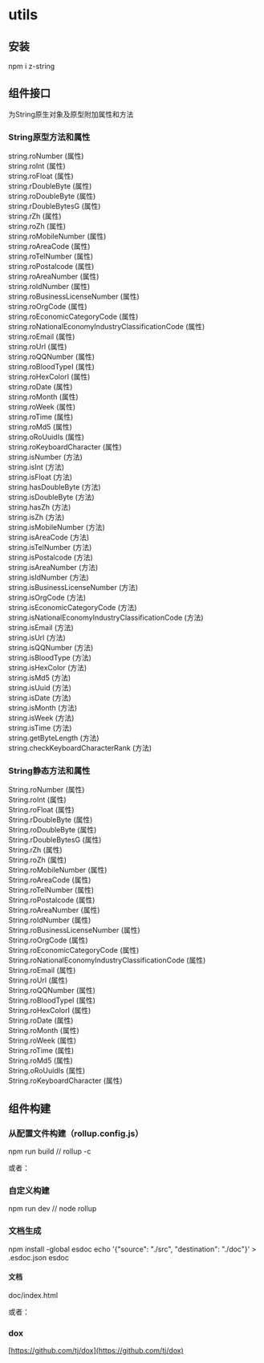 # utils

## 安装
npm i z-string

## 组件接口
为String原生对象及原型附加属性和方法

### String原型方法和属性

string.roNumber (属性)  
string.roInt (属性)  
string.roFloat (属性)  
string.rDoubleByte (属性)  
string.roDoubleByte (属性)  
string.rDoubleBytesG (属性)  
string.rZh (属性)  
string.roZh (属性)  
string.roMobileNumber (属性)  
string.roAreaCode (属性)  
string.roTelNumber (属性)  
string.roPostalcode (属性)  
string.roAreaNumber (属性)  
string.roIdNumber (属性)  
string.roBusinessLicenseNumber (属性)  
string.roOrgCode (属性)  
string.roEconomicCategoryCode (属性)  
string.roNationalEconomyIndustryClassificationCode (属性)  
string.roEmail (属性)  
string.roUrl (属性)  
string.roQQNumber (属性)  
string.roBloodTypeI (属性)  
string.roHexColorI (属性)  
string.roDate (属性)  
string.roMonth (属性)  
string.roWeek (属性)  
string.roTime (属性)  
string.roMd5 (属性)  
string.oRoUuidIs (属性)  
string.roKeyboardCharacter (属性)  
string.isNumber (方法)  
string.isInt (方法)  
string.isFloat (方法)  
string.hasDoubleByte (方法)  
string.isDoubleByte (方法)  
string.hasZh (方法)  
string.isZh (方法)  
string.isMobileNumber (方法)  
string.isAreaCode (方法)  
string.isTelNumber (方法)  
string.isPostalcode (方法)  
string.isAreaNumber (方法)  
string.isIdNumber (方法)  
string.isBusinessLicenseNumber (方法)  
string.isOrgCode (方法)  
string.isEconomicCategoryCode (方法)  
string.isNationalEconomyIndustryClassificationCode (方法)  
string.isEmail (方法)  
string.isUrl (方法)  
string.isQQNumber (方法)  
string.isBloodType (方法)  
string.isHexColor (方法)  
string.isMd5 (方法)  
string.isUuid (方法)  
string.isDate (方法)  
string.isMonth (方法)  
string.isWeek (方法)  
string.isTime (方法)  
string.getByteLength (方法)  
string.checkKeyboardCharacterRank (方法)  

### String静态方法和属性

String.roNumber (属性)  
String.roInt (属性)  
String.roFloat (属性)  
String.rDoubleByte (属性)  
String.roDoubleByte (属性)  
String.rDoubleBytesG (属性)  
String.rZh (属性)  
String.roZh (属性)  
String.roMobileNumber (属性)  
String.roAreaCode (属性)  
String.roTelNumber (属性)  
String.roPostalcode (属性)  
String.roAreaNumber (属性)  
String.roIdNumber (属性)  
String.roBusinessLicenseNumber (属性)  
String.roOrgCode (属性)  
String.roEconomicCategoryCode (属性)  
String.roNationalEconomyIndustryClassificationCode (属性)  
String.roEmail (属性)  
String.roUrl (属性)  
String.roQQNumber (属性)  
String.roBloodTypeI (属性)  
String.roHexColorI (属性)  
String.roDate (属性)  
String.roMonth (属性)  
String.roWeek (属性)  
String.roTime (属性)  
String.roMd5 (属性)    
String.oRoUuidIs (属性)  
String.roKeyboardCharacter (属性)  

## 组件构建

### 从配置文件构建（rollup.config.js）
npm run build // rollup -c

或者：

### 自定义构建
npm run dev // node rollup

### 文档生成
npm install -global esdoc
echo '{"source": "./src", "destination": "./doc"}' > .esdoc.json
esdoc
#### 文档
doc/index.html

或者：

### dox
[https://github.com/tj/dox](https://github.com/tj/dox)
